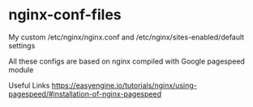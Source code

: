 # nginx-conf-files

My custom /etc/nginx/nginx.conf and /etc/nginx/sites-enabled/default settings

All these configs are based on nginx compiled with Google pagespeed module

Useful Links
https://easyengine.io/tutorials/nginx/using-pagespeed/#installation-of-nginx-pagespeed
